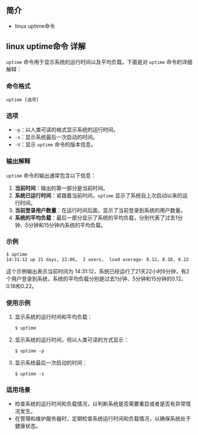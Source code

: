 ## 简介

+ linux uptime命令

## linux uptime命令 详解

`uptime` 命令用于显示系统的运行时间以及平均负载。下面是对 `uptime` 命令的详细解释：

### 命令格式

```
uptime [选项]
```

### 选项

- `-p`：以人类可读的格式显示系统的运行时间。
- `-s`：显示系统最后一次启动的时间。
- `-V`：显示 `uptime` 命令的版本信息。

### 输出解释

`uptime` 命令的输出通常包含以下信息：

1. **当前时间**：输出的第一部分是当前时间。
2. **系统已运行时间**：紧跟着当前时间，`uptime` 显示了系统自上次启动以来的运行时间。
3. **当前登录用户数量**：在运行时间后面，显示了当前登录到系统的用户数量。
4. **系统的平均负载**：最后一部分显示了系统的平均负载，分别代表了过去1分钟、5分钟和15分钟内系统的平均负载。

### 示例

```
$ uptime
14:31:12 up 21 days, 22:06,  2 users,  load average: 0.12, 0.18, 0.22
```

这个示例输出表示当前时间为 14:31:12，系统已经运行了21天22小时6分钟，有2个用户登录到系统，系统的平均负载分别是过去1分钟、5分钟和15分钟的0.12、0.18和0.22。

### 使用示例

1. 显示系统的运行时间和平均负载：

   ```
   $ uptime
   ```

2. 显示系统的运行时间，但以人类可读的方式显示：

   ```
   $ uptime -p
   ```

3. 显示系统最后一次启动的时间：

   ```
   $ uptime -s
   ```

### 适用场景

- 检查系统的运行时间和负载情况，以判断系统是否需要重启或者是否有异常情况发生。
- 在管理和维护服务器时，定期检查系统运行时间和负载情况，以确保系统处于健康状态。